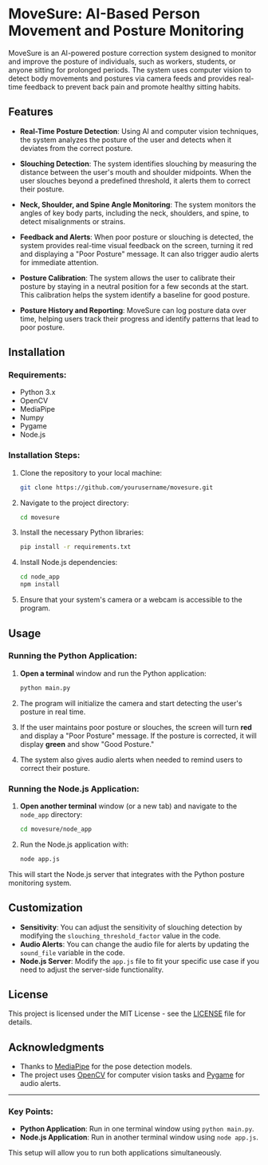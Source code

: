 # MoveSure: AI-Based Person Movement and Posture Monitoring

MoveSure is an AI-powered posture correction system designed to monitor and improve the posture of individuals, such as workers, students, or anyone sitting for prolonged periods. The system uses computer vision to detect body movements and postures via camera feeds and provides real-time feedback to prevent back pain and promote healthy sitting habits.

## Features

- **Real-Time Posture Detection**: Using AI and computer vision techniques, the system analyzes the posture of the user and detects when it deviates from the correct posture.
  
- **Slouching Detection**: The system identifies slouching by measuring the distance between the user's mouth and shoulder midpoints. When the user slouches beyond a predefined threshold, it alerts them to correct their posture.

- **Neck, Shoulder, and Spine Angle Monitoring**: The system monitors the angles of key body parts, including the neck, shoulders, and spine, to detect misalignments or strains.

- **Feedback and Alerts**: When poor posture or slouching is detected, the system provides real-time visual feedback on the screen, turning it red and displaying a "Poor Posture" message. It can also trigger audio alerts for immediate attention.

- **Posture Calibration**: The system allows the user to calibrate their posture by staying in a neutral position for a few seconds at the start. This calibration helps the system identify a baseline for good posture.

- **Posture History and Reporting**: MoveSure can log posture data over time, helping users track their progress and identify patterns that lead to poor posture.

## Installation

### Requirements:
- Python 3.x
- OpenCV
- MediaPipe
- Numpy
- Pygame
- Node.js

### Installation Steps:
1. Clone the repository to your local machine:
    ```bash
    git clone https://github.com/yourusername/movesure.git
    ```

2. Navigate to the project directory:
    ```bash
    cd movesure
    ```

3. Install the necessary Python libraries:
    ```bash
    pip install -r requirements.txt
    ```

4. Install Node.js dependencies:
    ```bash
    cd node_app
    npm install
    ```

5. Ensure that your system's camera or a webcam is accessible to the program.

## Usage

### Running the Python Application:

1. **Open a terminal** window and run the Python application:
    ```bash
    python main.py
    ```

2. The program will initialize the camera and start detecting the user's posture in real time.

3. If the user maintains poor posture or slouches, the screen will turn **red** and display a "Poor Posture" message. If the posture is corrected, it will display **green** and show "Good Posture."

4. The system also gives audio alerts when needed to remind users to correct their posture.

### Running the Node.js Application:

1. **Open another terminal** window (or a new tab) and navigate to the `node_app` directory:
    ```bash
    cd movesure/node_app
    ```

2. Run the Node.js application with:
    ```bash
    node app.js
    ```

This will start the Node.js server that integrates with the Python posture monitoring system. 

## Customization

- **Sensitivity**: You can adjust the sensitivity of slouching detection by modifying the `slouching_threshold_factor` value in the code.
- **Audio Alerts**: You can change the audio file for alerts by updating the `sound_file` variable in the code.
- **Node.js Server**: Modify the `app.js` file to fit your specific use case if you need to adjust the server-side functionality.

## License

This project is licensed under the MIT License - see the [LICENSE](LICENSE) file for details.

## Acknowledgments

- Thanks to [MediaPipe](https://google.github.io/mediapipe/) for the pose detection models.
- The project uses [OpenCV](https://opencv.org/) for computer vision tasks and [Pygame](https://www.pygame.org/) for audio alerts.

---

### Key Points:
- **Python Application**: Run in one terminal window using `python main.py`.
- **Node.js Application**: Run in another terminal window using `node app.js`.

This setup will allow you to run both applications simultaneously.
